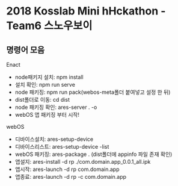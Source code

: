 # 2018 Kosslab Mini hHckathon - Team6 스노우보이

## 명령어 모음

Enact
- node패키지 설치: npm install
- 설치 확인: npm run serve
- node 패키징: npm run pack(webos-meta폴더 붙여넣고 설정 한 뒤)
- dist폴더로 이동: cd dist
- node 패키징 확인: ares-server . -o
- webOS 앱 패키징 부터 시작!

webOS
- 디바이스설치: ares-setup-device
- 디바이스리스트: ares-setup-device -list
- webOS 패키징: ares-package . (dist폴더에 appinfo 파일 존재 확인)
- 앱설지: ares-install -d rp ./com.domain.app_0.0.1_all.ipk
- 앱시작: ares-launch -d rp com.domain.app
- 앱종료: ares-launch -d rp -c com.domain.app
